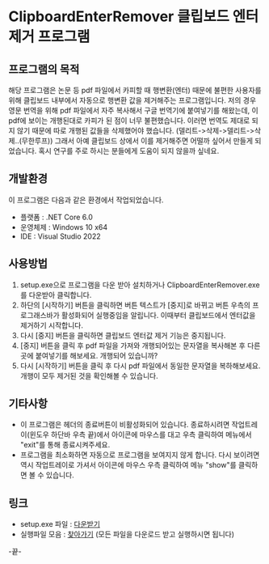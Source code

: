 # ClipboardEnterRemover 클립보드 엔터 제거 프로그램
## 프로그램의 목적
해당 프로그램은 논문 등 pdf 파일에서 카피할 때 행변환(엔터) 때문에 불편한 사용자를 위해 클립보드 내부에서 자동으로 행변환 값을 제거해주는 프로그램입니다.
저의 경우 영문 번역을 위해 pdf 파일에서 자주 복사해서 구글 번역기에 붙여넣기를 해왔는데, 이 pdf에 보이는 개행된대로 카피가 된 점이 너무 불편했습니다. 
이러면 번역도 제대로 되지 않기 때문에 따로 개행된 값들을 삭제했어야 했습니다. (델리트->삭제->델리트->삭제..(무한루프))
그래서 아예 클립보드 상에서 이를 제거해주면 어떨까 싶어서 만들게 되었습니다. 혹시 연구를 주로 하시는 분들에게 도움이 되지 않을까 싶네요. 

## 개발환경
이 프로그램은 다음과 같은 환경에서 작업되었습니다.
* 플랫폼 : .NET Core 6.0
* 운영체제 : Windows 10 x64
* IDE : Visual Studio 2022

## 사용방법
1. setup.exe으로 프로그램을 다운 받아 설치하거나 ClipboardEnterRemover.exe를 다운받아 클릭합니다.
2. 하단의 [시작하기] 버튼을 클릭하면 버튼 텍스트가 [중지]로 바뀌고 버튼 우측의 프로그래스바가 활성화되어 실행중임을 알립니다. 이때부터 클립보드에서 엔터값을 제거하기 시작합니다. 
3. 다시 [중지] 버튼을 클릭하면 클립보드 엔터값 제거 기능은 중지됩니다.
4. [중지] 버튼을 클릭 후 pdf 파일을 가져와 개행되어있는 문자열을 복사해본 후 다른 곳에 붙여넣기를 해보세요. 개행되어 있습니까?
5. 다시 [시작하기] 버튼을 클릭 후 다시 pdf 파일에서 동일한 문자열을 복하해보세요. 개행이 모두 제거된 것을 확인해볼 수 있습니다.

## 기타사항
* 이 프로그램은 헤더의 종료버튼이 비활성화되어 있습니다. 종료하시려면 작업트레이(윈도우 하단바 우측 끝)에서 아이콘에 마우스를 대고 우측 클릭하여 메뉴에서 "exit"를 통해 종료시켜주세요.
* 프로그램을 최소화하면 자동으로 프로그램을 보여지지 않게 합니다. 다시 보이려면 역시 작업트레이로 가셔서 아이콘에 마우스 우측 클릭하여 메뉴 "show"를 클릭하면 볼 수 있습니다.

## 링크
* setup.exe 파일 : [다운받기](https://github.com/azusa0999/ClipboardEnterRemover/releases/download/v1.0.0/Release.zip)
* 실행파일 모음 : [찾아가기](https://github.com/azusa0999/ClipboardEnterRemover/tree/main/bin/Release/net6.0-windows) (모든 파일을 다운로드 받고 실행하시면 됩니다)

-끝-

